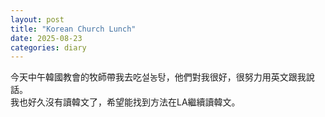 ```yaml
---
layout: post
title: "Korean Church Lunch"
date: 2025-08-23
categories: diary
---
```

今天中午韓國教會的牧師帶我去吃설농탕，他們對我很好，很努力用英文跟我說話。  
我也好久沒有讀韓文了，希望能找到方法在LA繼續讀韓文。
